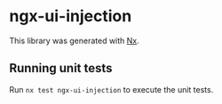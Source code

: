 # ngx-ui-injection

This library was generated with [Nx](https://nx.dev).

## Running unit tests

Run `nx test ngx-ui-injection` to execute the unit tests.
